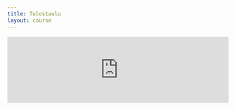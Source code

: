 ```yaml
---
title: Tulostaulu
layout: course
---
```


<script>
var eventMethod = window.addEventListener ? "addEventListener" : "attachEvent";
var eventer = window[eventMethod];
var messageEvent = eventMethod == "attachEvent" ? "onmessage" : "message";

// Listen to message from child window
eventer(messageEvent,function(e) {
    var key = e.message ? "message" : "data";
    var data = e[key];
    document.getElementById("pistelista-iframe").style.height = data + 'px';
},false);
</script>
<iframe id="pistelista-iframe" src="http://www.cs.helsinki.fi/group/java/mooc-tulokset/" style="width:100%;border:0px;"></iframe>
